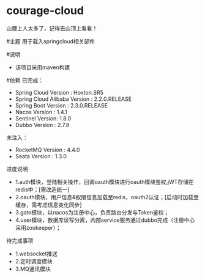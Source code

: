 # courage-cloud
山腰上人太多了，记得去山顶上看看！

#主题
用于载入springcloud相关部件

#说明
- 该项目采用maven构建

#依赖
已完成：
- Spring Cloud Version : Hoxton.SR5
- Spring Cloud Alibaba Version : 2.2.0.RELEASE
- Spring Boot Version : 2.3.0.RELEASE
- Nacos Version : 1.4.1
- Sentinel Version: 1.8.0
- Dubbo Version : 2.7.8

未注入：
- RocketMQ Version : 4.4.0
- Seata Version : 1.3.0

进度说明
* 1.auth模块，登陆相关操作，回调oauth模块进行oauth模块鉴权,jWT存储在redis中；[需改造统一]
* 2.oauth模块，用户信息&权限信息加载至redis，oauth2认证；[启动时加载至缓存，需考虑信息变化同步]
* 3.gate模块，以nacos为注册中心，负责路由分发与Token鉴权；
* 4.user模块，数据库读写分离，内部service服务通过dubbo完成（注册中心采用zookeeper）；

待完成事项
* 1.websocket推送
* 2.定时调度模块
* 3.MQ通讯模块

